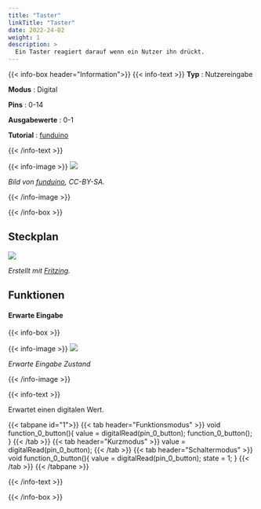 ```yaml
---
title: "Taster"
linkTitle: "Taster"
date: 2022-24-02
weight: 1
description: >
  Ein Taster reagiert darauf wenn ein Nutzer ihn drückt. 
---
```


{{< info-box header="Information">}}
{{< info-text >}}
  **Typ** : Nutzereingabe

  **Modus** : Digital

  **Pins** : 0-14

  **Ausgabewerte** : 0-1

  **Tutorial** : [funduino](https://funduino.de/nr-5-taster-am-arduino) 

  {{< /info-text >}}

  {{< info-image >}}
   ![](https://funduinoshop.com/media/image/19/1b/4e/4x-kurzhubtaster-2-pins-12x12x6mm-arduino.jpg)
   
   _Bild von [funduino](https://funduinoshop.com/media/image/19/1b/4e/4x-kurzhubtaster-2-pins-12x12x6mm-arduino.jpg), CC-BY-SA._

  {{< /info-image >}}

{{< /info-box >}}

## Steckplan
![](/docs/connectionplan/steckplan_button.png)
   
   _Erstellt mit [Fritzing](https://fritzing.org/)._

## Funktionen

#### Erwarte Eingabe

{{< info-box >}}

  {{< info-image >}}
   ![](/docs/components/button.png)
   
   _Erwarte Eingabe Zustand_

  {{< /info-image >}}

{{< info-text >}}

Erwartet einen digitalen Wert.
  
  {{< tabpane id="1">}}
  {{< tab header="Funktionsmodus" >}}
void function_0_button(){
value = digitalRead(pin_0_button);
function_0_button();
}
  {{< /tab >}}
  {{< tab header="Kurzmodus" >}}
value = digitalRead(pin_0_button);
  {{< /tab >}}
  {{< tab header="Schaltermodus" >}}
void function_0_button(){
value = digitalRead(pin_0_button);
state = 1;
}
  {{< /tab >}}
{{< /tabpane >}}

  {{< /info-text >}}

{{< /info-box >}}